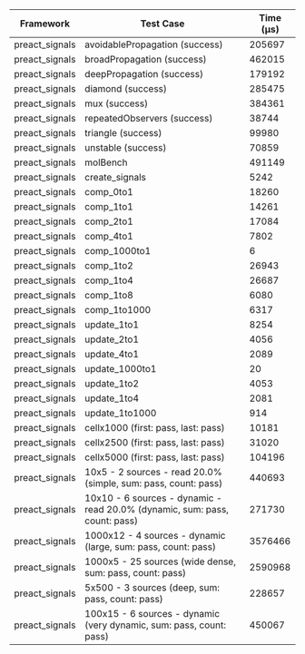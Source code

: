 | Framework | Test Case | Time (μs) |
| --- | --- | --- |
| preact_signals | avoidablePropagation (success) | 205697 |
| preact_signals | broadPropagation (success) | 462015 |
| preact_signals | deepPropagation (success) | 179192 |
| preact_signals | diamond (success) | 285475 |
| preact_signals | mux (success) | 384361 |
| preact_signals | repeatedObservers (success) | 38744 |
| preact_signals | triangle (success) | 99980 |
| preact_signals | unstable (success) | 70859 |
| preact_signals | molBench | 491149 |
| preact_signals | create_signals | 5242 |
| preact_signals | comp_0to1 | 18260 |
| preact_signals | comp_1to1 | 14261 |
| preact_signals | comp_2to1 | 17084 |
| preact_signals | comp_4to1 | 7802 |
| preact_signals | comp_1000to1 | 6 |
| preact_signals | comp_1to2 | 26943 |
| preact_signals | comp_1to4 | 26687 |
| preact_signals | comp_1to8 | 6080 |
| preact_signals | comp_1to1000 | 6317 |
| preact_signals | update_1to1 | 8254 |
| preact_signals | update_2to1 | 4056 |
| preact_signals | update_4to1 | 2089 |
| preact_signals | update_1000to1 | 20 |
| preact_signals | update_1to2 | 4053 |
| preact_signals | update_1to4 | 2081 |
| preact_signals | update_1to1000 | 914 |
| preact_signals | cellx1000 (first: pass, last: pass) | 10181 |
| preact_signals | cellx2500 (first: pass, last: pass) | 31020 |
| preact_signals | cellx5000 (first: pass, last: pass) | 104196 |
| preact_signals | 10x5 - 2 sources - read 20.0% (simple, sum: pass, count: pass) | 440693 |
| preact_signals | 10x10 - 6 sources - dynamic - read 20.0% (dynamic, sum: pass, count: pass) | 271730 |
| preact_signals | 1000x12 - 4 sources - dynamic (large, sum: pass, count: pass) | 3576466 |
| preact_signals | 1000x5 - 25 sources (wide dense, sum: pass, count: pass) | 2590968 |
| preact_signals | 5x500 - 3 sources (deep, sum: pass, count: pass) | 228657 |
| preact_signals | 100x15 - 6 sources - dynamic (very dynamic, sum: pass, count: pass) | 450067 |
